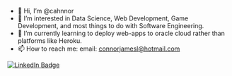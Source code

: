 - 👋 Hi, I’m @cahnnor
- 👀 I’m interested in Data Science, Web Development, Game Development, and most things to do with Software Engineering.
- 🌱 I’m currently learning to deploy web-apps to oracle cloud rather than platforms like Heroku.
- 📫 How to reach me: email: connorjamesl@hotmail.com 

<!---
cahnnor/cahnnor is a ✨ special ✨ repository because its `README.md` (this file) appears on your GitHub profile.
You can click the Preview link to take a look at your changes.
--->
[![LinkedIn Badge](https://img.shields.io/badge/LinkedIn-Profile-informational?style=flat&logo=linkedin&logoColor=white&color=0D76A8)](https://www.linkedin.com/in/connor-lane-13b163144/)
